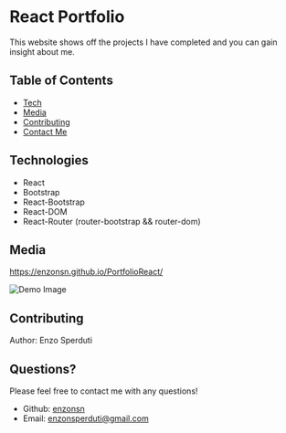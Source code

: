 # React Portfolio

This website shows off the projects I have completed and you can gain insight about me.

## Table of Contents

- [Tech](#technologies)
- [Media](#media)
- [Contributing](#contributing)
- [Contact Me](#questions)

## Technologies

- React
- Bootstrap
- React-Bootstrap
- React-DOM
- React-Router (router-bootstrap && router-dom)

## Media

https://enzonsn.github.io/PortfolioReact/

![Demo Image](https://raw.githubusercontent.com/enzonsn/PortfolioReact/blob/main/src/Assets/img.PNG)


## Contributing

Author: Enzo Sperduti


## Questions?

Please feel free to contact me with any questions!

- Github: [enzonsn](https://github.com/enzonsn)
- Email: [enzonsperduti@gmail.com](enzonsperduti@gmail.com)
